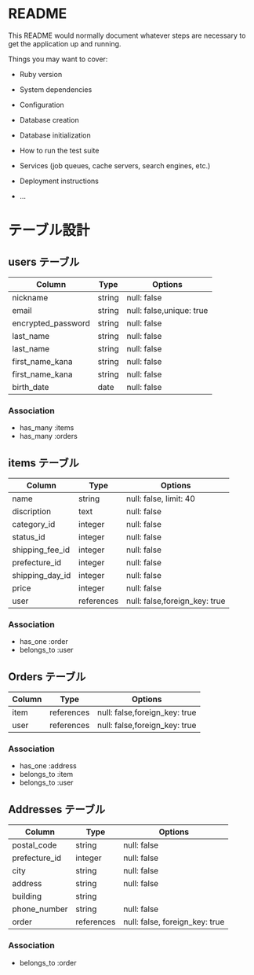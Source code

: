 # README

This README would normally document whatever steps are necessary to get the
application up and running.

Things you may want to cover:

* Ruby version

* System dependencies

* Configuration

* Database creation

* Database initialization

* How to run the test suite

* Services (job queues, cache servers, search engines, etc.)

* Deployment instructions

* ...
# テーブル設計

## users テーブル

| Column             | Type   | Options                  |
| ------------------ | ------ | -----------              |
| nickname           | string | null: false              |
| email              | string | null: false,unique: true |
| encrypted_password | string | null: false              |
| last_name          | string | null: false              |
| last_name          | string | null: false              |
| first_name_kana    | string | null: false              |
| first_name_kana    | string | null: false              |
| birth_date         | date   | null: false              |

### Association

- has_many :items
- has_many :orders

## items テーブル

| Column           | Type       | Options                        |
| ------           | ------     | -----------                    |
| name             | string     | null: false, limit: 40         |
| discription      | text       | null: false                    |
| category_id      | integer    | null: false                    |
| status_id        | integer    | null: false                    |
| shipping_fee_id  | integer    | null: false                    |
| prefecture_id    | integer    | null: false                    |
| shipping_day_id  | integer    | null: false                    |
| price            | integer    | null: false                    |
| user             | references | null: false,foreign_key: true  |

### Association

- has_one :order
- belongs_to :user

## Orders テーブル

| Column | Type       | Options                        |
| ------ | ---------- | ------------------------------ |
| item   | references | null: false,foreign_key: true  |
| user   | references | null: false,foreign_key: true  |

### Association

- has_one :address
- belongs_to :item
- belongs_to :user

## Addresses テーブル

| Column         | Type       | Options                        |
| -------        | ---------- | ------------------------------ |
| postal_code    |string      | null: false                    |
| prefecture_id  |integer     | null: false                    |
| city           |string      | null: false                    |
| address        |string      | null: false                    |
| building       |string      |                                |
| phone_number   |string      | null: false                    |
| order          |references  | null: false, foreign_key: true |

### Association

- belongs_to :order